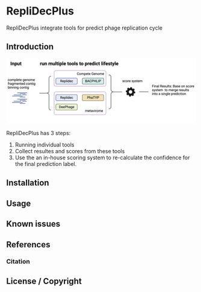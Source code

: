 
# RepliDecPlus

RepliDecPlus integrate tools for predict phage replication cycle

## Introduction

![Workflow](./RepliDecPlus.png "RepliDecPlus workflow")

RepliDecPlus has 3 steps:
1. Running individual tools
2. Collect resultes and scores from these tools
3. Use the an in-house scoring system to re-calculate the confidence for the
final prediction label.

## Installation

## Usage

## Known issues

## References
### Citation


## License / Copyright



